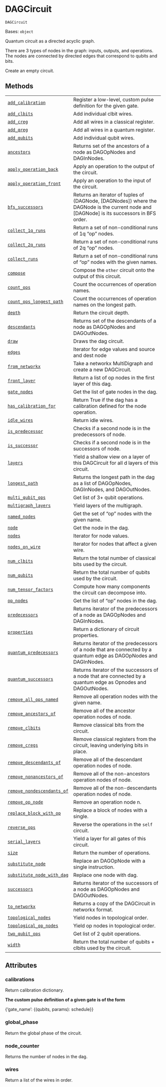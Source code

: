 # DAGCircuit



`DAGCircuit`

Bases: `object`

Quantum circuit as a directed acyclic graph.

There are 3 types of nodes in the graph: inputs, outputs, and operations. The nodes are connected by directed edges that correspond to qubits and bits.

Create an empty circuit.

## Methods

|                                                                                                                                                                                                   |                                                                                                                                              |
| ------------------------------------------------------------------------------------------------------------------------------------------------------------------------------------------------- | -------------------------------------------------------------------------------------------------------------------------------------------- |
| [`add_calibration`](qiskit.dagcircuit.DAGCircuit.add_calibration#qiskit.dagcircuit.DAGCircuit.add_calibration "qiskit.dagcircuit.DAGCircuit.add_calibration")                                     | Register a low-level, custom pulse definition for the given gate.                                                                            |
| [`add_clbits`](qiskit.dagcircuit.DAGCircuit.add_clbits#qiskit.dagcircuit.DAGCircuit.add_clbits "qiskit.dagcircuit.DAGCircuit.add_clbits")                                                         | Add individual clbit wires.                                                                                                                  |
| [`add_creg`](qiskit.dagcircuit.DAGCircuit.add_creg#qiskit.dagcircuit.DAGCircuit.add_creg "qiskit.dagcircuit.DAGCircuit.add_creg")                                                                 | Add all wires in a classical register.                                                                                                       |
| [`add_qreg`](qiskit.dagcircuit.DAGCircuit.add_qreg#qiskit.dagcircuit.DAGCircuit.add_qreg "qiskit.dagcircuit.DAGCircuit.add_qreg")                                                                 | Add all wires in a quantum register.                                                                                                         |
| [`add_qubits`](qiskit.dagcircuit.DAGCircuit.add_qubits#qiskit.dagcircuit.DAGCircuit.add_qubits "qiskit.dagcircuit.DAGCircuit.add_qubits")                                                         | Add individual qubit wires.                                                                                                                  |
| [`ancestors`](qiskit.dagcircuit.DAGCircuit.ancestors#qiskit.dagcircuit.DAGCircuit.ancestors "qiskit.dagcircuit.DAGCircuit.ancestors")                                                             | Returns set of the ancestors of a node as DAGOpNodes and DAGInNodes.                                                                         |
| [`apply_operation_back`](qiskit.dagcircuit.DAGCircuit.apply_operation_back#qiskit.dagcircuit.DAGCircuit.apply_operation_back "qiskit.dagcircuit.DAGCircuit.apply_operation_back")                 | Apply an operation to the output of the circuit.                                                                                             |
| [`apply_operation_front`](qiskit.dagcircuit.DAGCircuit.apply_operation_front#qiskit.dagcircuit.DAGCircuit.apply_operation_front "qiskit.dagcircuit.DAGCircuit.apply_operation_front")             | Apply an operation to the input of the circuit.                                                                                              |
| [`bfs_successors`](qiskit.dagcircuit.DAGCircuit.bfs_successors#qiskit.dagcircuit.DAGCircuit.bfs_successors "qiskit.dagcircuit.DAGCircuit.bfs_successors")                                         | Returns an iterator of tuples of (DAGNode, \[DAGNodes]) where the DAGNode is the current node and \[DAGNode] is its successors in BFS order. |
| [`collect_1q_runs`](qiskit.dagcircuit.DAGCircuit.collect_1q_runs#qiskit.dagcircuit.DAGCircuit.collect_1q_runs "qiskit.dagcircuit.DAGCircuit.collect_1q_runs")                                     | Return a set of non-conditional runs of 1q “op” nodes.                                                                                       |
| [`collect_2q_runs`](qiskit.dagcircuit.DAGCircuit.collect_2q_runs#qiskit.dagcircuit.DAGCircuit.collect_2q_runs "qiskit.dagcircuit.DAGCircuit.collect_2q_runs")                                     | Return a set of non-conditional runs of 2q “op” nodes.                                                                                       |
| [`collect_runs`](qiskit.dagcircuit.DAGCircuit.collect_runs#qiskit.dagcircuit.DAGCircuit.collect_runs "qiskit.dagcircuit.DAGCircuit.collect_runs")                                                 | Return a set of non-conditional runs of “op” nodes with the given names.                                                                     |
| [`compose`](qiskit.dagcircuit.DAGCircuit.compose#qiskit.dagcircuit.DAGCircuit.compose "qiskit.dagcircuit.DAGCircuit.compose")                                                                     | Compose the `other` circuit onto the output of this circuit.                                                                                 |
| [`count_ops`](qiskit.dagcircuit.DAGCircuit.count_ops#qiskit.dagcircuit.DAGCircuit.count_ops "qiskit.dagcircuit.DAGCircuit.count_ops")                                                             | Count the occurrences of operation names.                                                                                                    |
| [`count_ops_longest_path`](qiskit.dagcircuit.DAGCircuit.count_ops_longest_path#qiskit.dagcircuit.DAGCircuit.count_ops_longest_path "qiskit.dagcircuit.DAGCircuit.count_ops_longest_path")         | Count the occurrences of operation names on the longest path.                                                                                |
| [`depth`](qiskit.dagcircuit.DAGCircuit.depth#qiskit.dagcircuit.DAGCircuit.depth "qiskit.dagcircuit.DAGCircuit.depth")                                                                             | Return the circuit depth.                                                                                                                    |
| [`descendants`](qiskit.dagcircuit.DAGCircuit.descendants#qiskit.dagcircuit.DAGCircuit.descendants "qiskit.dagcircuit.DAGCircuit.descendants")                                                     | Returns set of the descendants of a node as DAGOpNodes and DAGOutNodes.                                                                      |
| [`draw`](qiskit.dagcircuit.DAGCircuit.draw#qiskit.dagcircuit.DAGCircuit.draw "qiskit.dagcircuit.DAGCircuit.draw")                                                                                 | Draws the dag circuit.                                                                                                                       |
| [`edges`](qiskit.dagcircuit.DAGCircuit.edges#qiskit.dagcircuit.DAGCircuit.edges "qiskit.dagcircuit.DAGCircuit.edges")                                                                             | Iterator for edge values and source and dest node                                                                                            |
| [`from_networkx`](qiskit.dagcircuit.DAGCircuit.from_networkx#qiskit.dagcircuit.DAGCircuit.from_networkx "qiskit.dagcircuit.DAGCircuit.from_networkx")                                             | Take a networkx MultiDigraph and create a new DAGCircuit.                                                                                    |
| [`front_layer`](qiskit.dagcircuit.DAGCircuit.front_layer#qiskit.dagcircuit.DAGCircuit.front_layer "qiskit.dagcircuit.DAGCircuit.front_layer")                                                     | Return a list of op nodes in the first layer of this dag.                                                                                    |
| [`gate_nodes`](qiskit.dagcircuit.DAGCircuit.gate_nodes#qiskit.dagcircuit.DAGCircuit.gate_nodes "qiskit.dagcircuit.DAGCircuit.gate_nodes")                                                         | Get the list of gate nodes in the dag.                                                                                                       |
| [`has_calibration_for`](qiskit.dagcircuit.DAGCircuit.has_calibration_for#qiskit.dagcircuit.DAGCircuit.has_calibration_for "qiskit.dagcircuit.DAGCircuit.has_calibration_for")                     | Return True if the dag has a calibration defined for the node operation.                                                                     |
| [`idle_wires`](qiskit.dagcircuit.DAGCircuit.idle_wires#qiskit.dagcircuit.DAGCircuit.idle_wires "qiskit.dagcircuit.DAGCircuit.idle_wires")                                                         | Return idle wires.                                                                                                                           |
| [`is_predecessor`](qiskit.dagcircuit.DAGCircuit.is_predecessor#qiskit.dagcircuit.DAGCircuit.is_predecessor "qiskit.dagcircuit.DAGCircuit.is_predecessor")                                         | Checks if a second node is in the predecessors of node.                                                                                      |
| [`is_successor`](qiskit.dagcircuit.DAGCircuit.is_successor#qiskit.dagcircuit.DAGCircuit.is_successor "qiskit.dagcircuit.DAGCircuit.is_successor")                                                 | Checks if a second node is in the successors of node.                                                                                        |
| [`layers`](qiskit.dagcircuit.DAGCircuit.layers#qiskit.dagcircuit.DAGCircuit.layers "qiskit.dagcircuit.DAGCircuit.layers")                                                                         | Yield a shallow view on a layer of this DAGCircuit for all d layers of this circuit.                                                         |
| [`longest_path`](qiskit.dagcircuit.DAGCircuit.longest_path#qiskit.dagcircuit.DAGCircuit.longest_path "qiskit.dagcircuit.DAGCircuit.longest_path")                                                 | Returns the longest path in the dag as a list of DAGOpNodes, DAGInNodes, and DAGOutNodes.                                                    |
| [`multi_qubit_ops`](qiskit.dagcircuit.DAGCircuit.multi_qubit_ops#qiskit.dagcircuit.DAGCircuit.multi_qubit_ops "qiskit.dagcircuit.DAGCircuit.multi_qubit_ops")                                     | Get list of 3+ qubit operations.                                                                                                             |
| [`multigraph_layers`](qiskit.dagcircuit.DAGCircuit.multigraph_layers#qiskit.dagcircuit.DAGCircuit.multigraph_layers "qiskit.dagcircuit.DAGCircuit.multigraph_layers")                             | Yield layers of the multigraph.                                                                                                              |
| [`named_nodes`](qiskit.dagcircuit.DAGCircuit.named_nodes#qiskit.dagcircuit.DAGCircuit.named_nodes "qiskit.dagcircuit.DAGCircuit.named_nodes")                                                     | Get the set of “op” nodes with the given name.                                                                                               |
| [`node`](qiskit.dagcircuit.DAGCircuit.node#qiskit.dagcircuit.DAGCircuit.node "qiskit.dagcircuit.DAGCircuit.node")                                                                                 | Get the node in the dag.                                                                                                                     |
| [`nodes`](qiskit.dagcircuit.DAGCircuit.nodes#qiskit.dagcircuit.DAGCircuit.nodes "qiskit.dagcircuit.DAGCircuit.nodes")                                                                             | Iterator for node values.                                                                                                                    |
| [`nodes_on_wire`](qiskit.dagcircuit.DAGCircuit.nodes_on_wire#qiskit.dagcircuit.DAGCircuit.nodes_on_wire "qiskit.dagcircuit.DAGCircuit.nodes_on_wire")                                             | Iterator for nodes that affect a given wire.                                                                                                 |
| [`num_clbits`](qiskit.dagcircuit.DAGCircuit.num_clbits#qiskit.dagcircuit.DAGCircuit.num_clbits "qiskit.dagcircuit.DAGCircuit.num_clbits")                                                         | Return the total number of classical bits used by the circuit.                                                                               |
| [`num_qubits`](qiskit.dagcircuit.DAGCircuit.num_qubits#qiskit.dagcircuit.DAGCircuit.num_qubits "qiskit.dagcircuit.DAGCircuit.num_qubits")                                                         | Return the total number of qubits used by the circuit.                                                                                       |
| [`num_tensor_factors`](qiskit.dagcircuit.DAGCircuit.num_tensor_factors#qiskit.dagcircuit.DAGCircuit.num_tensor_factors "qiskit.dagcircuit.DAGCircuit.num_tensor_factors")                         | Compute how many components the circuit can decompose into.                                                                                  |
| [`op_nodes`](qiskit.dagcircuit.DAGCircuit.op_nodes#qiskit.dagcircuit.DAGCircuit.op_nodes "qiskit.dagcircuit.DAGCircuit.op_nodes")                                                                 | Get the list of “op” nodes in the dag.                                                                                                       |
| [`predecessors`](qiskit.dagcircuit.DAGCircuit.predecessors#qiskit.dagcircuit.DAGCircuit.predecessors "qiskit.dagcircuit.DAGCircuit.predecessors")                                                 | Returns iterator of the predecessors of a node as DAGOpNodes and DAGInNodes.                                                                 |
| [`properties`](qiskit.dagcircuit.DAGCircuit.properties#qiskit.dagcircuit.DAGCircuit.properties "qiskit.dagcircuit.DAGCircuit.properties")                                                         | Return a dictionary of circuit properties.                                                                                                   |
| [`quantum_predecessors`](qiskit.dagcircuit.DAGCircuit.quantum_predecessors#qiskit.dagcircuit.DAGCircuit.quantum_predecessors "qiskit.dagcircuit.DAGCircuit.quantum_predecessors")                 | Returns iterator of the predecessors of a node that are connected by a quantum edge as DAGOpNodes and DAGInNodes.                            |
| [`quantum_successors`](qiskit.dagcircuit.DAGCircuit.quantum_successors#qiskit.dagcircuit.DAGCircuit.quantum_successors "qiskit.dagcircuit.DAGCircuit.quantum_successors")                         | Returns iterator of the successors of a node that are connected by a quantum edge as Opnodes and DAGOutNodes.                                |
| [`remove_all_ops_named`](qiskit.dagcircuit.DAGCircuit.remove_all_ops_named#qiskit.dagcircuit.DAGCircuit.remove_all_ops_named "qiskit.dagcircuit.DAGCircuit.remove_all_ops_named")                 | Remove all operation nodes with the given name.                                                                                              |
| [`remove_ancestors_of`](qiskit.dagcircuit.DAGCircuit.remove_ancestors_of#qiskit.dagcircuit.DAGCircuit.remove_ancestors_of "qiskit.dagcircuit.DAGCircuit.remove_ancestors_of")                     | Remove all of the ancestor operation nodes of node.                                                                                          |
| [`remove_clbits`](qiskit.dagcircuit.DAGCircuit.remove_clbits#qiskit.dagcircuit.DAGCircuit.remove_clbits "qiskit.dagcircuit.DAGCircuit.remove_clbits")                                             | Remove classical bits from the circuit.                                                                                                      |
| [`remove_cregs`](qiskit.dagcircuit.DAGCircuit.remove_cregs#qiskit.dagcircuit.DAGCircuit.remove_cregs "qiskit.dagcircuit.DAGCircuit.remove_cregs")                                                 | Remove classical registers from the circuit, leaving underlying bits in place.                                                               |
| [`remove_descendants_of`](qiskit.dagcircuit.DAGCircuit.remove_descendants_of#qiskit.dagcircuit.DAGCircuit.remove_descendants_of "qiskit.dagcircuit.DAGCircuit.remove_descendants_of")             | Remove all of the descendant operation nodes of node.                                                                                        |
| [`remove_nonancestors_of`](qiskit.dagcircuit.DAGCircuit.remove_nonancestors_of#qiskit.dagcircuit.DAGCircuit.remove_nonancestors_of "qiskit.dagcircuit.DAGCircuit.remove_nonancestors_of")         | Remove all of the non-ancestors operation nodes of node.                                                                                     |
| [`remove_nondescendants_of`](qiskit.dagcircuit.DAGCircuit.remove_nondescendants_of#qiskit.dagcircuit.DAGCircuit.remove_nondescendants_of "qiskit.dagcircuit.DAGCircuit.remove_nondescendants_of") | Remove all of the non-descendants operation nodes of node.                                                                                   |
| [`remove_op_node`](qiskit.dagcircuit.DAGCircuit.remove_op_node#qiskit.dagcircuit.DAGCircuit.remove_op_node "qiskit.dagcircuit.DAGCircuit.remove_op_node")                                         | Remove an operation node n.                                                                                                                  |
| [`replace_block_with_op`](qiskit.dagcircuit.DAGCircuit.replace_block_with_op#qiskit.dagcircuit.DAGCircuit.replace_block_with_op "qiskit.dagcircuit.DAGCircuit.replace_block_with_op")             | Replace a block of nodes with a single.                                                                                                      |
| [`reverse_ops`](qiskit.dagcircuit.DAGCircuit.reverse_ops#qiskit.dagcircuit.DAGCircuit.reverse_ops "qiskit.dagcircuit.DAGCircuit.reverse_ops")                                                     | Reverse the operations in the `self` circuit.                                                                                                |
| [`serial_layers`](qiskit.dagcircuit.DAGCircuit.serial_layers#qiskit.dagcircuit.DAGCircuit.serial_layers "qiskit.dagcircuit.DAGCircuit.serial_layers")                                             | Yield a layer for all gates of this circuit.                                                                                                 |
| [`size`](qiskit.dagcircuit.DAGCircuit.size#qiskit.dagcircuit.DAGCircuit.size "qiskit.dagcircuit.DAGCircuit.size")                                                                                 | Return the number of operations.                                                                                                             |
| [`substitute_node`](qiskit.dagcircuit.DAGCircuit.substitute_node#qiskit.dagcircuit.DAGCircuit.substitute_node "qiskit.dagcircuit.DAGCircuit.substitute_node")                                     | Replace an DAGOpNode with a single instruction.                                                                                              |
| [`substitute_node_with_dag`](qiskit.dagcircuit.DAGCircuit.substitute_node_with_dag#qiskit.dagcircuit.DAGCircuit.substitute_node_with_dag "qiskit.dagcircuit.DAGCircuit.substitute_node_with_dag") | Replace one node with dag.                                                                                                                   |
| [`successors`](qiskit.dagcircuit.DAGCircuit.successors#qiskit.dagcircuit.DAGCircuit.successors "qiskit.dagcircuit.DAGCircuit.successors")                                                         | Returns iterator of the successors of a node as DAGOpNodes and DAGOutNodes.                                                                  |
| [`to_networkx`](qiskit.dagcircuit.DAGCircuit.to_networkx#qiskit.dagcircuit.DAGCircuit.to_networkx "qiskit.dagcircuit.DAGCircuit.to_networkx")                                                     | Returns a copy of the DAGCircuit in networkx format.                                                                                         |
| [`topological_nodes`](qiskit.dagcircuit.DAGCircuit.topological_nodes#qiskit.dagcircuit.DAGCircuit.topological_nodes "qiskit.dagcircuit.DAGCircuit.topological_nodes")                             | Yield nodes in topological order.                                                                                                            |
| [`topological_op_nodes`](qiskit.dagcircuit.DAGCircuit.topological_op_nodes#qiskit.dagcircuit.DAGCircuit.topological_op_nodes "qiskit.dagcircuit.DAGCircuit.topological_op_nodes")                 | Yield op nodes in topological order.                                                                                                         |
| [`two_qubit_ops`](qiskit.dagcircuit.DAGCircuit.two_qubit_ops#qiskit.dagcircuit.DAGCircuit.two_qubit_ops "qiskit.dagcircuit.DAGCircuit.two_qubit_ops")                                             | Get list of 2 qubit operations.                                                                                                              |
| [`width`](qiskit.dagcircuit.DAGCircuit.width#qiskit.dagcircuit.DAGCircuit.width "qiskit.dagcircuit.DAGCircuit.width")                                                                             | Return the total number of qubits + clbits used by the circuit.                                                                              |

## Attributes



### calibrations

Return calibration dictionary.

**The custom pulse definition of a given gate is of the form**

\{‘gate\_name’: \{(qubits, params): schedule}}



### global\_phase

Return the global phase of the circuit.



### node\_counter

Returns the number of nodes in the dag.



### wires

Return a list of the wires in order.
